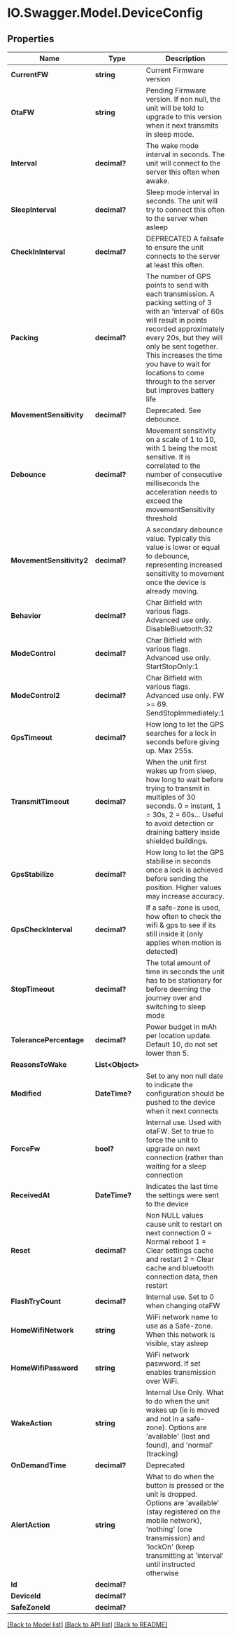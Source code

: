 # IO.Swagger.Model.DeviceConfig
## Properties

Name | Type | Description | Notes
------------ | ------------- | ------------- | -------------
**CurrentFW** | **string** | Current Firmware version | [optional] 
**OtaFW** | **string** | Pending Firmware version. If non null, the unit will be told to upgrade to this version when it next transmits in sleep mode. | [optional] 
**Interval** | **decimal?** | The wake mode interval in seconds. The unit will connect to the server this often when awake. | 
**SleepInterval** | **decimal?** | Sleep mode interval in seconds. The unit will try to connect this often to the server when asleep | 
**CheckInInterval** | **decimal?** | DEPRECATED A failsafe to ensure the unit connects to the server at least this often. | [optional] 
**Packing** | **decimal?** | The number of GPS points to send with each transmission. A packing setting of 3 with an &#39;interval&#39; of 60s will result in points recorded approximately every 20s, but they will only be sent together. This increases the time you have to wait for locations to come through to the server but improves battery life | 
**MovementSensitivity** | **decimal?** | Deprecated. See debounce. | [optional] 
**Debounce** | **decimal?** | Movement sensitivity on a scale of 1 to 10, with 1 being the most sensitive. It is correlated to the number of consecutive milliseconds the acceleration needs to exceed the movementSensitivity threshold | [optional] 
**MovementSensitivity2** | **decimal?** | A secondary debounce value. Typically this value is lower or equal to debounce, representing increased sensitivity to movement once the device is already moving. | [optional] 
**Behavior** | **decimal?** | Char Bitfield with various flags. Advanced use only.  DisableBluetooth:32 |  Encrypt:128 |  GsmOnWhenAwake:1 |  GsmOnWhenAsleep:2 |  GpsOnWhenAwake:4 |  DisableWifiAccuracyAssist:8 |  RepeatSleep:16 |  DisableWifi:64 | [optional] 
**ModeControl** | **decimal?** | Char Bitfield with various flags. Advanced use only.  StartStopOnly:1 |  LockAwakeOnAlert:2 |  SendSleepLocAfterBtDisconnect:4 |  | [optional] 
**ModeControl2** | **decimal?** | Char Bitfield with various flags. Advanced use only. FW &gt;&#x3D; 69.  SendStopImmediately:1 |  StopTimeoutIsInMinutes:2 |  HarshPowerBudget:4 |  Lock2G: 8 | [optional] 
**GpsTimeout** | **decimal?** | How long to let the GPS searches for a lock in seconds before giving up. Max 255s. | [optional] 
**TransmitTimeout** | **decimal?** | When the unit first wakes up from sleep, how long to wait before trying to transmit in multiples of 30 seconds. 0 &#x3D; instant, 1 &#x3D; 30s, 2 &#x3D; 60s...   Useful to avoid detection or draining battery inside shielded buildings. | [optional] 
**GpsStabilize** | **decimal?** | How long to let the GPS stabilise in seconds once a lock is achieved before sending the position. Higher values may increase accuracy. | [optional] 
**GpsCheckInterval** | **decimal?** | If a safe-zone is used, how often to check the wifi &amp; gps to see if its still inside it (only applies when motion is detected) | [optional] 
**StopTimeout** | **decimal?** | The total amount of time in seconds the unit has to be stationary for before deeming the journey over and switching to sleep mode | [optional] 
**TolerancePercentage** | **decimal?** | Power budget in mAh per location update. Default 10, do not set lower than 5. | [optional] 
**ReasonsToWake** | **List&lt;Object&gt;** |  | [optional] 
**Modified** | **DateTime?** | Set to any non null date to indicate the configuration should be pushed to the device when it next connects | [optional] 
**ForceFw** | **bool?** | Internal use.   Used with otaFW. Set to true to force the unit to upgrade on next connection (rather than waiting for a sleep connection | [optional] [default to false]
**ReceivedAt** | **DateTime?** | Indicates the last time the settings were sent to the device | [optional] 
**Reset** | **decimal?** | Non NULL values cause unit to restart on next connection   0 &#x3D; Normal reboot   1 &#x3D; Clear settings cache and restart   2 &#x3D; Clear cache and bluetooth connection data, then restart | [optional] 
**FlashTryCount** | **decimal?** | Internal use. Set to 0 when changing otaFW | [optional] 
**HomeWifiNetwork** | **string** | WiFi network name to use as a Safe-zone. When this network is visible, stay asleep | [optional] 
**HomeWifiPassword** | **string** | WiFi network paswword. If set enables transmission over WiFi. | [optional] 
**WakeAction** | **string** | Internal Use Only. What to do when the unit wakes up (ie is moved and not in a safe-zone). Options are &#39;available&#39; (lost and found), and &#39;normal&#39; (tracking) | [default to "normal"]
**OnDemandTime** | **decimal?** | Deprecated | 
**AlertAction** | **string** | What to do when the button is pressed or the unit is dropped. Options are &#39;available&#39; (stay registered on the mobile network), &#39;nothing&#39; (one transmission) and  &#39;lockOn&#39; (keep transmitting at &#39;interval&#39; until instructed otherwise | [default to "nothing"]
**Id** | **decimal?** |  | [optional] 
**DeviceId** | **decimal?** |  | [optional] 
**SafeZoneId** | **decimal?** |  | [optional] 

[[Back to Model list]](../README.md#documentation-for-models) [[Back to API list]](../README.md#documentation-for-api-endpoints) [[Back to README]](../README.md)

